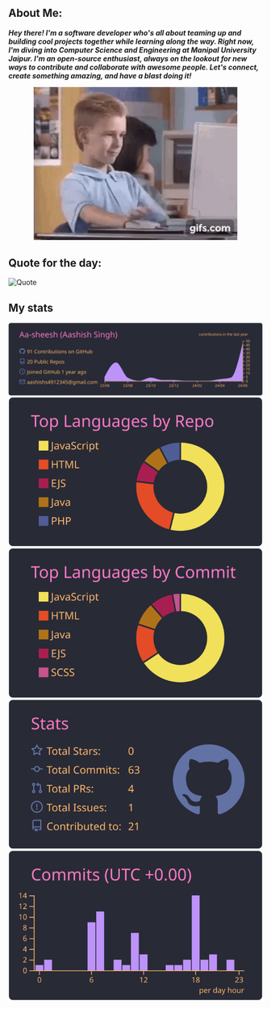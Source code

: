 ## About Me:

<!-- [![Readme Quotes](https://quotes-github-readme.vercel.app/api?type=horizontal)]
 -->

**_Hey there! I'm a software developer who's all about teaming up and building cool projects together while learning along the way. Right now, I'm diving into Computer Science and Engineering at Manipal University Jaipur. I'm an open-source enthusiast, always on the lookout for new ways to contribute and collaborate with awesome people. Let's connect, create something amazing, and have a blast doing it!_** <br/>

<!-- ![Developer gif](./public/web-webdevelopper.gif) -->
<div class="image" align="center">
<img src="./public/web-webdevelopper.gif" title="Developer gif" width="80%"/>
</div>

## Quote for the day:

![Quote](https://github-readme-quotes-bay.vercel.app/quote?&theme=dracula)

## My stats

[![Profile Summary](https://raw.githubusercontent.com/Aa-sheesh/Aa-sheesh/master/profile-summary-card-output/dracula/0-profile-details.svg)](https://github.com/vn7n24fzkq/github-profile-summary-cards)
[![Top languages using repos](https://raw.githubusercontent.com/Aa-sheesh/Aa-sheesh/master/profile-summary-card-output/dracula/1-repos-per-language.svg)](https://github.com/vn7n24fzkq/github-profile-summary-cards)
[![Top languages using commits](https://raw.githubusercontent.com/Aa-sheesh/Aa-sheesh/master/profile-summary-card-output/dracula/2-most-commit-language.svg)](https://github.com/vn7n24fzkq/github-profile-summary-cards)
[![Stats](https://raw.githubusercontent.com/Aa-sheesh/Aa-sheesh/master/profile-summary-card-output/dracula/3-stats.svg)](https://github.com/vn7n24fzkq/github-profile-summary-cards)
[![Productive time](https://raw.githubusercontent.com/Aa-sheesh/Aa-sheesh/master/profile-summary-card-output/dracula/4-productive-time.svg)](https://github.com/vn7n24fzkq/github-profile-summary-cards)
